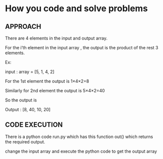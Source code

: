 # How you code and solve problems
## APPROACH
There are 4 elements in the input and output array.

For the i’th element in the input array , the output is the product of the rest 3 elements.

Ex:

input : array = [5, 1, 4, 2]

For the 1st element the output is 1×4×2=8

Similarly for 2nd element the output is 5×4×2=40

So the output is 

Output : [8, 40, 10, 20]
## CODE EXECUTION
There is a python code run.py which has this function out() which returns the required output.

change the input array and execute the python code to get the output array

